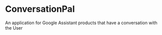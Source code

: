 # ConversationPal
An application for Google Assistant products that have a conversation with the User
